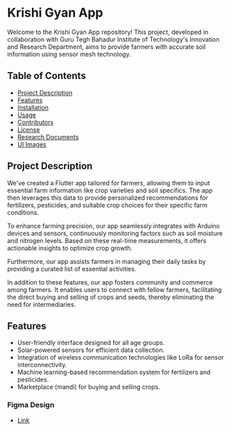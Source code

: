 # Krishi Gyan App

Welcome to the Krishi Gyan App repository! This project, developed in collaboration with Guru Tegh Bahadur Institute of Technology's Innovation and Research Department, aims to provide farmers with accurate soil information using sensor mesh technology. 

## Table of Contents
- [Project Description](#project-description)
- [Features](#features)
- [Installation](#installation)
- [Usage](#usage)
- [Contributors](#contributors)
- [License](#license)
- [Research Documents]([#research-documents](https://drive.google.com/drive/folders/1a2rbmdTlKD9QQBjYpeb8srNlOeLxOyP9?usp=drive_link))
- [UI Images](#ui-images)

## Project Description
We've created a Flutter app tailored for farmers, allowing them to input essential farm information like crop varieties and soil specifics. The app then leverages this data to provide personalized recommendations for fertilizers, pesticides, and suitable crop choices for their specific farm conditions.

To enhance farming precision, our app seamlessly integrates with Arduino devices and sensors, continuously monitoring factors such as soil moisture and nitrogen levels. Based on these real-time measurements, it offers actionable insights to optimize crop growth.

Furthermore, our app assists farmers in managing their daily tasks by providing a curated list of essential activities.

In addition to these features, our app fosters community and commerce among farmers. It enables users to connect with fellow farmers, facilitating the direct buying and selling of crops and seeds, thereby eliminating the need for intermediaries.

## Features
- User-friendly interface designed for all age groups.
- Solar-powered sensors for efficient data collection.
- Integration of wireless communication technologies like LoRa for sensor interconnectivity.
- Machine learning-based recommendation system for fertilizers and pesticides.
- Marketplace (mandi) for buying and selling crops.
### Figma Design
- [Link](https://www.figma.com/file/5ON04uoPJDb6ePVlz5TyEr/Krishi-Gyan?type=design&node-id=0%3A1&mode=design&t=GOVUxNzoUaxAXuit-1)
